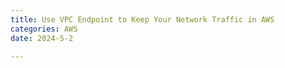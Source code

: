 ```yaml
---
title: Use VPC Endpoint to Keep Your Network Traffic in AWS
categories: AWS
date: 2024-5-2

---
```


